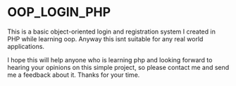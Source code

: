 # OOP_LOGIN_PHP
This is a basic object-oriented login and registration system I created in PHP while learning oop.
Anyway this isnt suitable for any real world applications.

I hope this will help anyone who is learning php and looking forward to hearing your opinions on this simple project,
so please contact me and send me a feedback about it. Thanks for your time.
